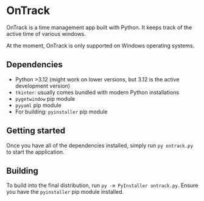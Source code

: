 #  OnTrack

OnTrack is a time management app built with Python. It keeps track of the active time of various windows.

At the moment, OnTrack is only supported on Windows operating systems.

## Dependencies

* Python >3.12 (might work on lower versions, but 3.12 is the active development version)
* `tkinter`: usually comes bundled with modern Python installations
* `pygetwindow` pip module
* `pyyaml` pip module
* For building: `pyinstaller` pip module

## Getting started

Once you have all of the dependencies installed, simply run `py ontrack.py` to start the application.

## Building

To build into the final distribution, run `py -m PyInstaller ontrack.py`. Ensure you have the `pyinstaller` pip module installed.
